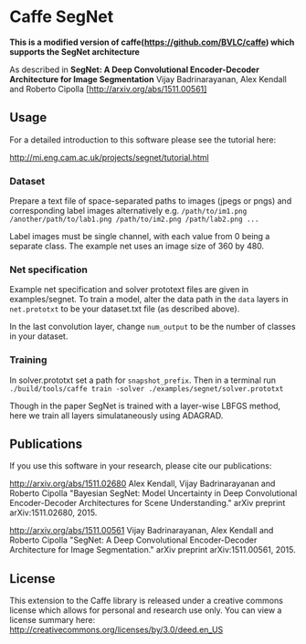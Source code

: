 # Caffe SegNet
**This is a modified version of caffe(https://github.com/BVLC/caffe) which supports the SegNet architecture**

As described in **SegNet: A Deep Convolutional Encoder-Decoder Architecture for Image Segmentation** Vijay Badrinarayanan, Alex Kendall and Roberto Cipolla [http://arxiv.org/abs/1511.00561]

## Usage

For a detailed introduction to this software please see the tutorial here:

http://mi.eng.cam.ac.uk/projects/segnet/tutorial.html

### Dataset

Prepare a text file of space-separated paths to images (jpegs or pngs) and corresponding label images alternatively e.g. ```/path/to/im1.png /another/path/to/lab1.png /path/to/im2.png /path/lab2.png ...```

Label images must be single channel, with each value from 0 being a separate class. The example net uses an image size of 360 by 480.

### Net specification

Example net specification and solver prototext files are given in examples/segnet.
To train a model, alter the data path in the ```data``` layers in ```net.prototxt``` to be your dataset.txt file (as described above).

In the last convolution layer, change ```num_output``` to be the number of classes in your dataset.

### Training

In solver.prototxt set a path for ```snapshot_prefix```. Then in a terminal run
```./build/tools/caffe train -solver ./examples/segnet/solver.prototxt```

Though in the paper SegNet is trained with a layer-wise LBFGS method, here we train all layers simulataneously using ADAGRAD.

## Publications

If you use this software in your research, please cite our publications:

http://arxiv.org/abs/1511.02680
Alex Kendall, Vijay Badrinarayanan and Roberto Cipolla "Bayesian SegNet: Model Uncertainty in Deep Convolutional Encoder-Decoder Architectures for Scene Understanding." arXiv preprint arXiv:1511.02680, 2015.

http://arxiv.org/abs/1511.00561
Vijay Badrinarayanan, Alex Kendall and Roberto Cipolla "SegNet: A Deep Convolutional Encoder-Decoder Architecture for Image Segmentation." arXiv preprint arXiv:1511.00561, 2015. 


## License

This extension to the Caffe library is released under a creative commons license which allows for personal and research use only. You can view a license summary here:
http://creativecommons.org/licenses/by/3.0/deed.en_US
